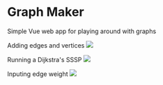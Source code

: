 # Graph Maker
Simple Vue web app for playing around with graphs

Adding edges and vertices
![](https://i.imgur.com/USllxoj.png)

Running a Dijkstra's SSSP
![](https://i.imgur.com/8kUCGSB.png)

Inputing edge weight
![](https://i.imgur.com/hugv35F.png)
